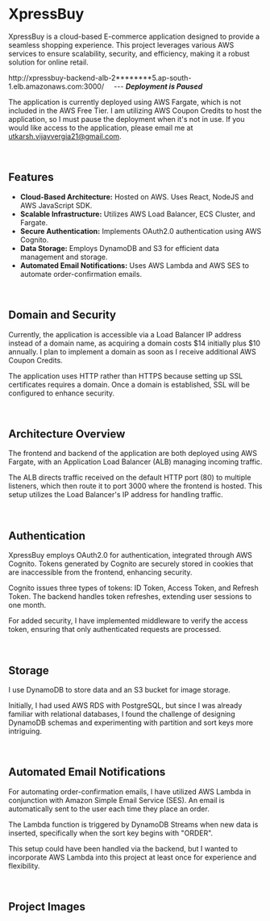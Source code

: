 
# XpressBuy

XpressBuy is a cloud-based E-commerce application designed to provide a seamless shopping experience. This project leverages various AWS services to ensure scalability, security, and efficiency, making it a robust solution for online retail.

http://xpressbuy-backend-alb-2********5.ap-south-1.elb.amazonaws.com:3000/  &nbsp;&nbsp;&nbsp; --- ***Deployment is Paused***

The application is currently deployed using AWS Fargate, which is not included in the AWS Free Tier. I am utilizing AWS Coupon Credits to host the application, so I must pause the deployment when it's not in use. If you would like access to the application, please email me at utkarsh.vijayvergia21@gmail.com.


<br/>


## Features
- **Cloud-Based Architecture:** Hosted on AWS. Uses React, NodeJS and AWS JavaScript SDK.
- **Scalable Infrastructure:** Utilizes AWS Load Balancer, ECS Cluster, and Fargate.
- **Secure Authentication:** Implements OAuth2.0 authentication using AWS Cognito.
- **Data Storage:** Employs DynamoDB and S3 for efficient data management and storage.
- **Automated Email Notifications:** Uses AWS Lambda and AWS SES to automate order-confirmation emails.


<br/>


## Domain and Security
Currently, the application is accessible via a Load Balancer IP address instead of a domain name, as acquiring a domain costs $14 initially plus $10 annually. I plan to implement a domain as soon as I receive additional AWS Coupon Credits.

The application uses HTTP rather than HTTPS because setting up SSL certificates requires a domain. Once a domain is established, SSL will be configured to enhance security.


<br/>


## Architecture Overview
The frontend and backend of the application are both deployed using AWS Fargate, with an Application Load Balancer (ALB) managing incoming traffic. 

The ALB directs traffic received on the default HTTP port (80) to multiple listeners, which then route it to port 3000 where the frontend is hosted. This setup utilizes the Load Balancer's IP address for handling traffic.


<br/>


## Authentication
XpressBuy employs OAuth2.0 for authentication, integrated through AWS Cognito. Tokens generated by Cognito are securely stored in cookies that are inaccessible from the frontend, enhancing security.

Cognito issues three types of tokens: ID Token, Access Token, and Refresh Token. The backend handles token refreshes, extending user sessions to one month.

For added security, I have implemented middleware to verify the access token, ensuring that only authenticated requests are processed.


<br/>


## Storage
I use DynamoDB to store data and an S3 bucket for image storage. 

Initially, I had used AWS RDS with PostgreSQL, but since I was already familiar with relational databases, I found the challenge of designing DynamoDB schemas and experimenting with partition and sort keys more intriguing.

<br/>


## Automated Email Notifications
For automating order-confirmation emails, I have utilized AWS Lambda in conjunction with Amazon Simple Email Service (SES). An email is automatically sent to the user each time they place an order.

The Lambda function is triggered by DynamoDB Streams when new data is inserted, specifically when the sort key begins with "ORDER". 

This setup could have been handled via the backend, but I wanted to incorporate AWS Lambda into this project at least once for experience and flexibility.


<br/>


## Project Images
